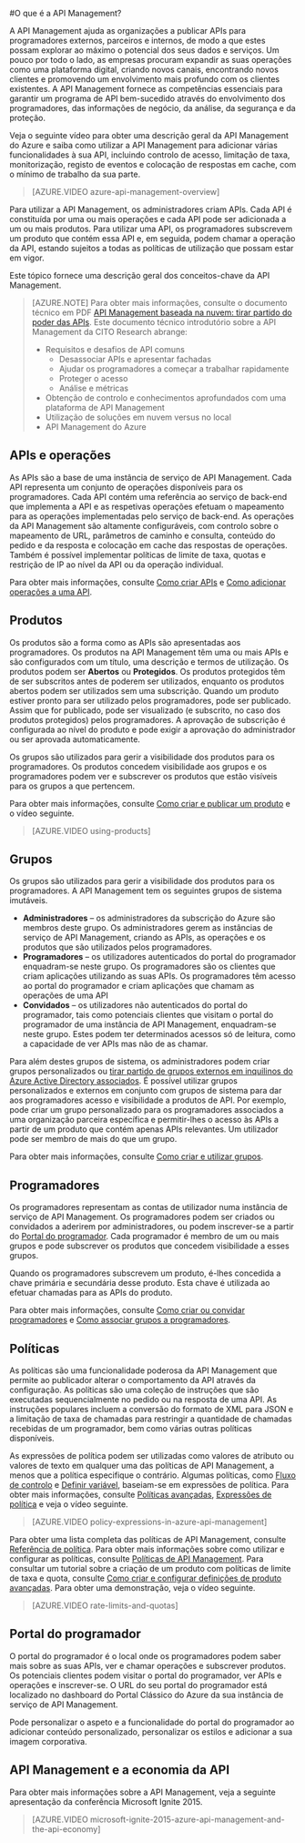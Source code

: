 <properties 
    pageTitle="Conceitos-chave da API Management" 
    description="Saiba mais sobre APIs, produtos, funções, grupos e outros conceitos-chave da API Management." 
    services="api-management" 
    documentationCenter="" 
    authors="steved0x" 
    manager="erikre" 
    editor=""/>

<tags 
    ms.service="api-management" 
    ms.workload="mobile" 
    ms.tgt_pltfrm="na" 
    ms.devlang="na" 
    ms.topic="hero-article" 
    ms.date="08/09/2016" 
    ms.author="sdanie"/>

#O que é a API Management?

A API Management ajuda as organizações a publicar APIs para programadores externos, parceiros e internos, de modo a que estes possam explorar ao máximo o potencial dos seus dados e serviços. Um pouco por todo o lado, as empresas procuram expandir as suas operações como uma plataforma digital, criando novos canais, encontrando novos clientes e promovendo um envolvimento mais profundo com os clientes existentes. A API Management fornece as competências essenciais para garantir um programa de API bem-sucedido através do envolvimento dos programadores, das informações de negócio, da análise, da segurança e da proteção.

Veja o seguinte vídeo para obter uma descrição geral da API Management do Azure e saiba como utilizar a API Management para adicionar várias funcionalidades à sua API, incluindo controlo de acesso, limitação de taxa, monitorização, registo de eventos e colocação de respostas em cache, com o mínimo de trabalho da sua parte.

> [AZURE.VIDEO azure-api-management-overview]

Para utilizar a API Management, os administradores criam APIs. Cada API é constituída por uma ou mais operações e cada API pode ser adicionada a um ou mais produtos. Para utilizar uma API, os programadores subscrevem um produto que contém essa API e, em seguida, podem chamar a operação da API, estando sujeitos a todas as políticas de utilização que possam estar em vigor.

Este tópico fornece uma descrição geral dos conceitos-chave da API Management.

>[AZURE.NOTE] Para obter mais informações, consulte o documento técnico em PDF [API Management baseada na nuvem: tirar partido do poder das APIs](http://j.mp/ms-apim-whitepaper). Este documento técnico introdutório sobre a API Management da CITO Research abrange: 
>
> - Requisitos e desafios de API comuns
>     - Desassociar APIs e apresentar fachadas
>     - Ajudar os programadores a começar a trabalhar rapidamente
>     - Proteger o acesso
>     - Análise e métricas
> - Obtenção de controlo e conhecimentos aprofundados com uma plataforma de API Management
> - Utilização de soluções em nuvem versus no local
> - API Management do Azure

## <a name="apis"> </a>APIs e operações

As APIs são a base de uma instância de serviço de API Management. Cada API representa um conjunto de operações disponíveis para os programadores. Cada API contém uma referência ao serviço de back-end que implementa a API e as respetivas operações efetuam o mapeamento para as operações implementadas pelo serviço de back-end. As operações da API Management são altamente configuráveis, com controlo sobre o mapeamento de URL, parâmetros de caminho e consulta, conteúdo do pedido e da resposta e colocação em cache das respostas de operações. Também é possível implementar políticas de limite de taxa, quotas e restrição de IP ao nível da API ou da operação individual.

Para obter mais informações, consulte [Como criar APIs][] e [Como adicionar operações a uma API][].


## <a name="products"> </a> Produtos

Os produtos são a forma como as APIs são apresentadas aos programadores. Os produtos na API Management têm uma ou mais APIs e são configurados com um título, uma descrição e termos de utilização. Os produtos podem ser **Abertos** ou **Protegidos**. Os produtos protegidos têm de ser subscritos antes de poderem ser utilizados, enquanto os produtos abertos podem ser utilizados sem uma subscrição. Quando um produto estiver pronto para ser utilizado pelos programadores, pode ser publicado. Assim que for publicado, pode ser visualizado (e subscrito, no caso dos produtos protegidos) pelos programadores. A aprovação de subscrição é configurada ao nível do produto e pode exigir a aprovação do administrador ou ser aprovada automaticamente.

Os grupos são utilizados para gerir a visibilidade dos produtos para os programadores. Os produtos concedem visibilidade aos grupos e os programadores podem ver e subscrever os produtos que estão visíveis para os grupos a que pertencem. 

Para obter mais informações, consulte [Como criar e publicar um produto][] e o vídeo seguinte.

> [AZURE.VIDEO using-products]

## <a name="groups"> </a> Grupos

Os grupos são utilizados para gerir a visibilidade dos produtos para os programadores. A API Management tem os seguintes grupos de sistema imutáveis.

-   **Administradores** – os administradores da subscrição do Azure são membros deste grupo. Os administradores gerem as instâncias de serviço de API Management, criando as APIs, as operações e os produtos que são utilizados pelos programadores.
-   **Programadores** – os utilizadores autenticados do portal do programador enquadram-se neste grupo. Os programadores são os clientes que criam aplicações utilizando as suas APIs. Os programadores têm acesso ao portal do programador e criam aplicações que chamam as operações de uma API
-   **Convidados** – os utilizadores não autenticados do portal do programador, tais como potenciais clientes que visitam o portal do programador de uma instância de API Management, enquadram-se neste grupo. Estes podem ter determinados acessos só de leitura, como a capacidade de ver APIs mas não de as chamar.

Para além destes grupos de sistema, os administradores podem criar grupos personalizados ou [tirar partido de grupos externos em inquilinos do Azure Active Directory associados](api-management-howto-aad.md#how-to-add-an-external-azure-active-directory-group). É possível utilizar grupos personalizados e externos em conjunto com grupos de sistema para dar aos programadores acesso e visibilidade a produtos de API. Por exemplo, pode criar um grupo personalizado para os programadores associados a uma organização parceira específica e permitir-lhes o acesso às APIs a partir de um produto que contém apenas APIs relevantes. Um utilizador pode ser membro de mais do que um grupo.

Para obter mais informações, consulte [Como criar e utilizar grupos][].

## <a name="developers"> </a> Programadores

Os programadores representam as contas de utilizador numa instância de serviço de API Management. Os programadores podem ser criados ou convidados a aderirem por administradores, ou podem inscrever-se a partir do [Portal do programador][]. Cada programador é membro de um ou mais grupos e pode subscrever os produtos que concedem visibilidade a esses grupos.

Quando os programadores subscrevem um produto, é-lhes concedida a chave primária e secundária desse produto. Esta chave é utilizada ao efetuar chamadas para as APIs do produto.

Para obter mais informações, consulte [Como criar ou convidar programadores][] e [Como associar grupos a programadores][].

## <a name="policies"> </a> Políticas

As políticas são uma funcionalidade poderosa da API Management que permite ao publicador alterar o comportamento da API através da configuração. As políticas são uma coleção de instruções que são executadas sequencialmente no pedido ou na resposta de uma API. As instruções populares incluem a conversão do formato de XML para JSON e a limitação de taxa de chamadas para restringir a quantidade de chamadas recebidas de um programador, bem como várias outras políticas disponíveis.

As expressões de política podem ser utilizadas como valores de atributo ou valores de texto em qualquer uma das políticas de API Management, a menos que a política especifique o contrário. Algumas políticas, como [Fluxo de controlo](https://msdn.microsoft.com/library/azure/dn894085.aspx#choose) e [Definir variável](https://msdn.microsoft.com/library/azure/dn894085.aspx#set-variable), baseiam-se em expressões de política. Para obter mais informações, consulte [Políticas avançadas](https://msdn.microsoft.com/library/azure/dn894085.aspx#AdvancedPolicies), [Expressões de política](https://msdn.microsoft.com/library/azure/dn910913.aspx) e veja o vídeo seguinte.

> [AZURE.VIDEO policy-expressions-in-azure-api-management]

Para obter uma lista completa das políticas de API Management, consulte [Referência de política][]. Para obter mais informações sobre como utilizar e configurar as políticas, consulte [Políticas de API Management][]. Para consultar um tutorial sobre a criação de um produto com políticas de limite de taxa e quota, consulte [Como criar e configurar definições de produto avançadas][]. Para obter uma demonstração, veja o vídeo seguinte.

> [AZURE.VIDEO rate-limits-and-quotas]

## <a name="developer-portal"> </a> Portal do programador

O portal do programador é o local onde os programadores podem saber mais sobre as suas APIs, ver e chamar operações e subscrever produtos. Os potenciais clientes podem visitar o portal do programador, ver APIs e operações e inscrever-se. O URL do seu portal do programador está localizado no dashboard do Portal Clássico do Azure da sua instância de serviço de API Management.

Pode personalizar o aspeto e a funcionalidade do portal do programador ao adicionar conteúdo personalizado, personalizar os estilos e adicionar a sua imagem corporativa.

## API Management e a economia da API

Para obter mais informações sobre a API Management, veja a seguinte apresentação da conferência Microsoft Ignite 2015.

> [AZURE.VIDEO microsoft-ignite-2015-azure-api-management-and-the-api-economy]

[APIs e operações]: #apis
[Produtos]: #products
[Grupos]: #groups
[Programadores]: #developers
[Políticas]: #policies
[Portal do programador]: #developer-portal

[Como criar APIs]: api-management-howto-create-apis.md
[Como adicionar operações a uma API]: api-management-howto-add-operations.md
[Como criar e publicar um produto]: api-management-howto-add-products.md
[Como criar e utilizar grupos]: api-management-howto-create-groups.md
[Como associar grupos a programadores]: api-management-howto-create-groups.md#associate-group-developer
[Como criar e configurar definições de produto avançadas]: api-management-howto-product-with-rules.md
[Como criar ou convidar programadores]: api-management-howto-create-or-invite-developers.md
[Referência de política]: api-management-policy-reference.md
[Políticas de API Management]: api-management-howto-policies.md
[Criar uma instância de serviço de API Management]: api-management-get-started.md#create-service-instance



 



<!--HONumber=ago16_HO4-->


